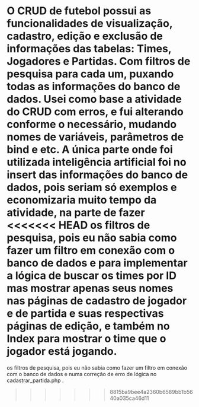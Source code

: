 O CRUD de futebol possui as funcionalidades de visualização, cadastro, edição e exclusão de informações das tabelas: Times, Jogadores e Partidas. Com filtros de pesquisa para cada um, 
puxando todas as informações do banco de dados. Usei como base a atividade do CRUD com erros, e fui alterando conforme o necessário, mudando nomes de variáveis, parâmetros de bind e etc.
A única parte onde foi utilizada inteligência artificial foi no insert das informações do banco de dados, pois seriam só exemplos e economizaria muito tempo da atividade, na parte de fazer
<<<<<<< HEAD
os filtros de pesquisa, pois eu não sabia como fazer um filtro em conexão com o banco de dados e para implementar a lógica de buscar os times por ID mas mostrar apenas seus nomes nas páginas de cadastro de jogador e de partida e suas respectivas páginas de edição, e também no Index para mostrar o time que o jogador está jogando.
=======
os filtros de pesquisa, pois eu não sabia como fazer um filtro em conexão com o banco de dados e numa correção de erro de lógica no cadastrar_partida.php .
>>>>>>> 8815ba9bee4a2360b6589bb1b5640a035ca46d11
